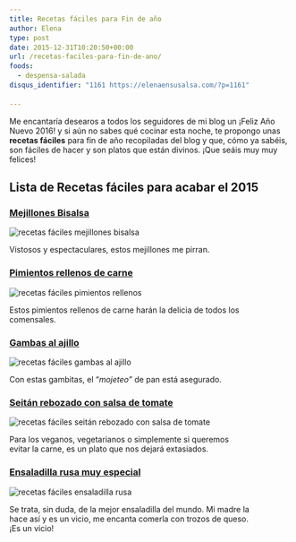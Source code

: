 ```yaml
---
title: Recetas fáciles para Fin de año
author: Elena
type: post
date: 2015-12-31T10:20:50+00:00
url: /recetas-faciles-para-fin-de-ano/
foods:
  - despensa-salada
disqus_identifier: "1161 https://elenaensusalsa.com/?p=1161"

---
```

Me encantaría desearos a todos los seguidores de mi blog un ¡Feliz Año Nuevo 2016! y si aún no sabes qué cocinar esta noche, te propongo unas **recetas fáciles** para fin de año recopiladas del blog y que, cómo ya sabéis, son fáciles de hacer y son platos que están divinos. ¡Que seáis muy muy felices!

## Lista de Recetas fáciles para acabar el 2015

### [Mejillones Bisalsa][1]

<div id="attachment_1162" style="max-width: 469px" class="wp-caption alignnone">
  <img class="wp-image-1162" title="mejillones_bisalsa" src="/2018/03/mejillones_bisalsa.jpg" alt="recetas fáciles mejillones bisalsa" width="459" height="258" srcset="/2018/03/mejillones_bisalsa.jpg 557w, /2018/03/mejillones_bisalsa-300x169.jpg 300w" sizes="(max-width: 459px) 100vw, 459px" />
  
  <p class="wp-caption-text">
    Vistosos y espectaculares, estos mejillones me pirran.
  </p>
</div>

### [Pimientos rellenos de carne][2]

<div id="attachment_1163" style="max-width: 478px" class="wp-caption alignnone">
  <img class="wp-image-1163" title="pimientos_rellenos" src="/2018/03/pimientos_rellenos.jpg" alt="recetas fáciles pimientos rellenos" width="468" height="351" srcset="/2018/03/pimientos_rellenos.jpg 1024w, /2018/03/pimientos_rellenos-300x225.jpg 300w, /2018/03/pimientos_rellenos-768x576.jpg 768w" sizes="(max-width: 468px) 100vw, 468px" />
  
  <p class="wp-caption-text">
    Estos pimientos rellenos de carne harán la delicia de todos los comensales.
  </p>
</div>

### [Gambas al ajillo][3]

<div id="attachment_1164" style="max-width: 499px" class="wp-caption alignnone">
  <img class="wp-image-1164" title="gambas_ajillo" src="/2018/03/gambas-al-ajillo.jpg" alt="recetas fáciles gambas al ajillo" width="489" height="275" srcset="/2018/03/gambas-al-ajillo.jpg 557w, /2018/03/gambas-al-ajillo-300x169.jpg 300w" sizes="(max-width: 489px) 100vw, 489px" />
  
  <p class="wp-caption-text">
    Con estas gambitas, el &#8220;<em>mojeteo&#8221;</em> de pan está asegurado.
  </p>
</div>

### [Seitán rebozado con salsa de tomate][4]

<div id="attachment_1165" style="max-width: 427px" class="wp-caption alignnone">
  <img class="wp-image-1165" title="seitán" src="/2018/03/seitan.jpg" alt="recetas fáciles seitán rebozado con salsa de tomate" width="417" height="417" srcset="/2018/03/seitan.jpg 768w, /2018/03/seitan-150x150.jpg 150w, /2018/03/seitan-300x300.jpg 300w" sizes="(max-width: 417px) 100vw, 417px" />
  
  <p class="wp-caption-text">
    Para los veganos, vegetarianos o simplemente si queremos evitar la carne, es un plato que nos dejará extasiados.
  </p>
</div>

### [Ensaladilla rusa muy especial][5]

<div id="attachment_1166" style="max-width: 438px" class="wp-caption alignnone">
  <img class="wp-image-1166" title="ensaladilla_rusa" src="/2018/03/ensaladilla-rusa_mama.jpg" alt="recetas fáciles ensaladilla rusa" width="428" height="241" srcset="/2018/03/ensaladilla-rusa_mama.jpg 640w, /2018/03/ensaladilla-rusa_mama-300x169.jpg 300w" sizes="(max-width: 428px) 100vw, 428px" />
  
  <p class="wp-caption-text">
    Se trata, sin duda, de la mejor ensaladilla del mundo. Mi madre la hace así y es un vicio, me encanta comerla con trozos de queso. ¡Es un vicio!
  </p>
</div>

 [1]: https://elenaensusalsa.com/mejillones-bisalsa/
 [2]: https://elenaensusalsa.com/pimientos-del-piquillo-rellenos-de-carne/
 [3]: https://elenaensusalsa.com/gambas-al-ajillo/
 [4]: https://elenaensusalsa.com/seitan-rebozado-en-salsa-de-tomate/
 [5]: https://elenaensusalsa.com/ensaladilla-rusa-granada-jaen-by-elena/
